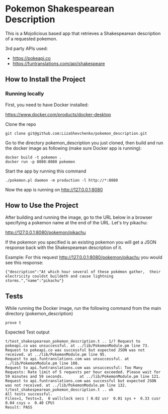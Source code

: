 Pokemon Shakespearean Description
================================

This is a Mojolicious based app that retrieves a Shakespearean description of a requested pokemon.

3rd party APIs used:
 * https://pokeapi.co
 * https://funtranslations.com/api/shakespeare

## How to Install the Project

### Running locally

First, you need to have Docker installed:

https://www.docker.com/products/docker-desktop

Clone the repo

    git clone git@github.com:LizaShevchenko/pokemon_description.git

Go to the directory pokemon_description you just cloned, then build and run the docker image as following (make sure Docker app is running):

    docker build -t pokemon .
    docker run -p 8080:8080 pokemon

Start the app by running this command

    ./pokemon.pl daemon -m production -l http://*:8080

Now the app is running on http://127.0.0.1:8080

## How to Use the Project

After building and running the image, go to the URL below in a browser specifying a pokemon name at the end of the URL. Let's try pikachu:

http://127.0.0.1:8080/pokemon/pikachu

If the pokemon you specified is an existing pokemon you will get a JSON response back with the Shakespearean description of it.

Example: For this request http://127.0.0.1:8080/pokemon/pikachu you would see this response:

    {"description":"At which hour several of these pokémon gather,  their electricity couldst buildeth and cause lightning storms.","name":"pikachu"}


## Tests

While running the Docker image, run the following command from the main directory (pokemon_description)

    prove t

Expected Test output

    t/test_shakespearean_pokemon_description.t .. 1/? Request to pokeapi.co was unsuccessful. at ../lib/PokemonModule.pm line 73.
    Request to pokeapi.co was successful but expected JSON was not received. at ../lib/PokemonModule.pm line 95.
    Request to api.funtranslations.com was unsuccessful. at ../lib/PokemonModule.pm line 108.
    Request to api.funtranslations.com was unsuccessful: Too Many Requests: Rate limit of 5 requests per hour exceeded. Please wait for 59 minutes and 59 seconds.       at ../lib/PokemonModule.pm line 121.
    Request to api.funtranslations.com was successful but expected JSON was not received. at ../lib/PokemonModule.pm line 132.
    t/test_shakespearean_pokemon_description.t .. ok   
    All tests successful.
    Files=1, Tests=3,  0 wallclock secs ( 0.02 usr  0.01 sys +  0.33 cusr  0.04 csys =  0.40 CPU)
    Result: PASS
